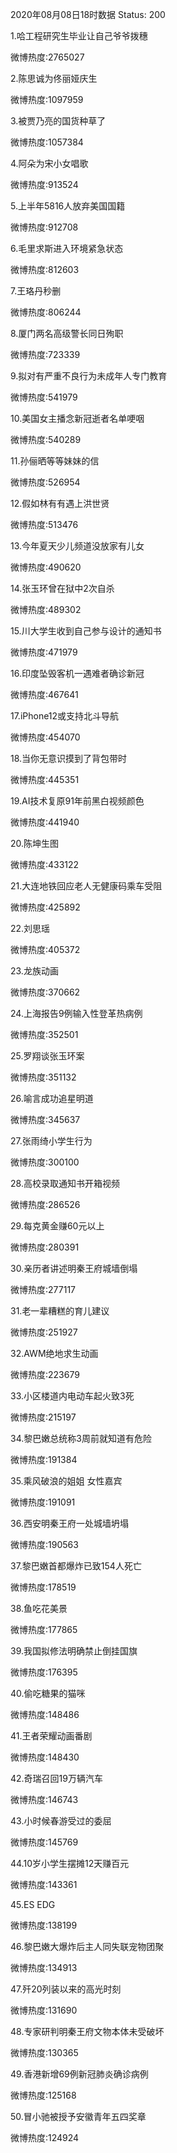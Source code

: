 2020年08月08日18时数据
Status: 200

1.哈工程研究生毕业让自己爷爷拨穗

微博热度:2765027

2.陈思诚为佟丽娅庆生

微博热度:1097959

3.被贾乃亮的国货种草了

微博热度:1057384

4.阿朵为宋小女唱歌

微博热度:913524

5.上半年5816人放弃美国国籍

微博热度:912708

6.毛里求斯进入环境紧急状态

微博热度:812603

7.王珞丹秒删

微博热度:806244

8.厦门两名高级警长同日殉职

微博热度:723339

9.拟对有严重不良行为未成年人专门教育

微博热度:541979

10.美国女主播念新冠逝者名单哽咽

微博热度:540289

11.孙俪晒等等妹妹的信

微博热度:526954

12.假如林有有遇上洪世贤

微博热度:513476

13.今年夏天少儿频道没放家有儿女

微博热度:490620

14.张玉环曾在狱中2次自杀

微博热度:489302

15.川大学生收到自己参与设计的通知书

微博热度:471979

16.印度坠毁客机一遇难者确诊新冠

微博热度:467641

17.iPhone12或支持北斗导航

微博热度:454070

18.当你无意识摸到了背包带时

微博热度:445351

19.AI技术复原91年前黑白视频颜色

微博热度:441940

20.陈坤生图

微博热度:433122

21.大连地铁回应老人无健康码乘车受阻

微博热度:425892

22.刘思瑶

微博热度:405372

23.龙族动画

微博热度:370662

24.上海报告9例输入性登革热病例

微博热度:352501

25.罗翔谈张玉环案

微博热度:351132

26.喻言成功追星明道

微博热度:345637

27.张雨绮小学生行为

微博热度:300100

28.高校录取通知书开箱视频

微博热度:286526

29.每克黄金赚60元以上

微博热度:280391

30.亲历者讲述明秦王府城墙倒塌

微博热度:277117

31.老一辈糟糕的育儿建议

微博热度:251927

32.AWM绝地求生动画

微博热度:223679

33.小区楼道内电动车起火致3死

微博热度:215197

34.黎巴嫩总统称3周前就知道有危险

微博热度:191384

35.乘风破浪的姐姐 女性嘉宾

微博热度:191091

36.西安明秦王府一处城墙坍塌

微博热度:190563

37.黎巴嫩首都爆炸已致154人死亡

微博热度:178519

38.鱼吃花美景

微博热度:177865

39.我国拟修法明确禁止倒挂国旗

微博热度:176395

40.偷吃糖果的猫咪

微博热度:148486

41.王者荣耀动画番剧

微博热度:148430

42.奇瑞召回19万辆汽车

微博热度:146743

43.小时候春游受过的委屈

微博热度:145769

44.10岁小学生摆摊12天赚百元

微博热度:143361

45.ES EDG

微博热度:138199

46.黎巴嫩大爆炸后主人同失联宠物团聚

微博热度:134913

47.歼20列装以来的高光时刻

微博热度:131690

48.专家研判明秦王府文物本体未受破坏

微博热度:130365

49.香港新增69例新冠肺炎确诊病例

微博热度:125168

50.冒小驰被授予安徽青年五四奖章

微博热度:124924

